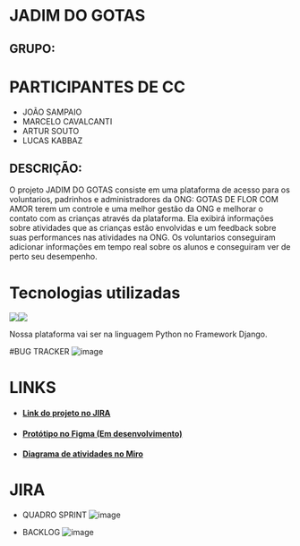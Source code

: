 # JADIM DO GOTAS

## GRUPO:

# PARTICIPANTES DE CC

* JOÃO SAMPAIO
* MARCELO CAVALCANTI
* ARTUR SOUTO
* LUCAS KABBAZ


## DESCRIÇÃO:

O projeto JADIM DO GOTAS consiste em uma plataforma de acesso para os voluntarios, padrinhos e administradores da ONG: GOTAS DE FLOR COM AMOR terem um controle e uma melhor gestão da ONG e melhorar o contato com as crianças através da plataforma. Ela exibirá informações sobre atividades que as crianças estão envolvidas e um feedback sobre suas performances nas atividades na ONG. Os voluntarios conseguiram adicionar informações em tempo real sobre os alunos e conseguiram ver de perto seu desempenho.

# Tecnologias utilizadas
<img src="https://img.shields.io/badge/Python-FFD43B?style=for-the-badge&logo=python&logoColor=blue" /><img src="https://img.shields.io/badge/Django-092E20?style=for-the-badge&logo=django&logoColor=green" />

Nossa plataforma vai ser na linguagem Python no Framework Django.

#BUG TRACKER
![image](https://github.com/ArturSouto/G10/assets/134516887/4cfce96f-a61e-46ce-9550-50e66165048d)


# LINKS

* #### [Link do projeto no JIRA](https://kabbaz.atlassian.net/jira/software/projects/G10/boards/2/backlog)

* #### [Protótipo no Figma (Em desenvolvimento)](https://www.figma.com/file/HdLvW4y68knUPL7sloAn6j/Untitled?type=design&node-id=0%3A1&mode=design&t=gQHpecppc5uG7SSK-1)
* #### [Diagrama de atividades no Miro](https://miro.com/app/board/uXjVNaIl8W4=/?share_link_id=483345732330)
# JIRA

* QUADRO SPRINT
![image](https://github.com/ArturSouto/G10/assets/80278821/5fb727e3-ecbd-435d-8e05-8393885f5f12)

* BACKLOG
![image](https://github.com/ArturSouto/G10/assets/80278821/d97338da-1cf4-4a75-b362-083c0282059a)


